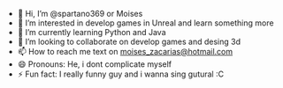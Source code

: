 - 👋 Hi, I’m @spartano369 or Moises
- 👀 I’m interested in develop games in Unreal and learn something more
- 🌱 I’m currently learning Python and Java
- 💞️ I’m looking to collaborate on develop games and desing 3d
- 📫 How to reach me text on moises_zacarias@hotmail.com
- 😄 Pronouns: He, i dont complicate myself
- ⚡ Fun fact: I really funny guy and i wanna sing gutural :C

<!---
spartano369/spartano369 is a ✨ special ✨ repository because its `README.md` (this file) appears on your GitHub profile.
You can click the Preview link to take a look at your changes.
--->
